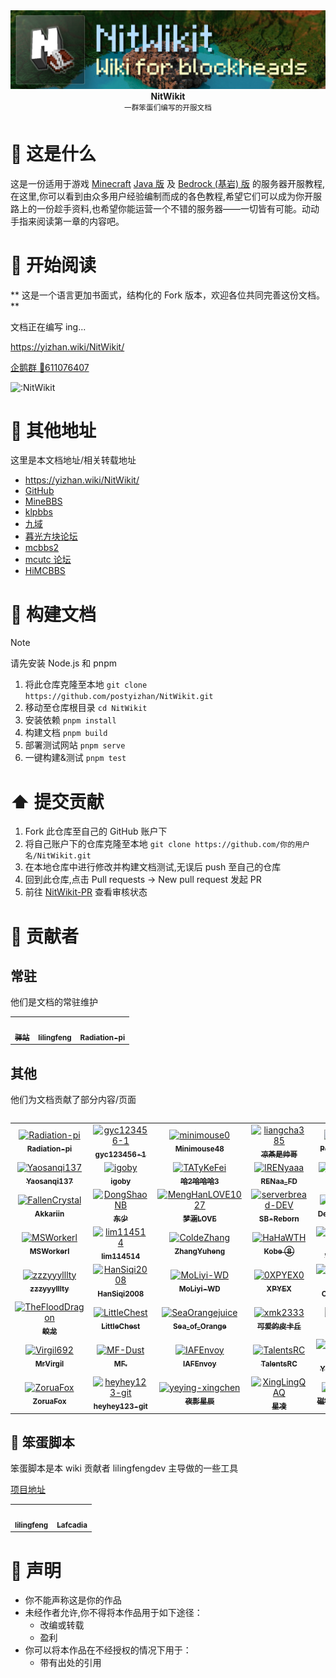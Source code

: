 <div align="center">
  <div>
    <img src="/static/img/nitwikit-banner.png" alt="Yizhan" />
  </div>
  <b>
    NitWikit
  </b>
  <div>
    <sup>一群笨蛋们编写的开服文档</sup>
  </div>
</div>

# 🤔 这是什么

这是一份适用于游戏 [Minecraft](https://www.minecraft.net/zh-hans) [Java 版](https://zh.minecraft.wiki/w/Java%E7%89%88) 及 [Bedrock (基岩) 版](https://zh.minecraft.wiki/w/%E5%9F%BA%E5%B2%A9%E7%89%88) 的服务器开服教程,在这里,你可以看到由众多用户经验编制而成的各色教程,希望它们可以成为你开服路上的一份趁手资料,也希望你能运营一个不错的服务器——一切皆有可能。动动手指来阅读第一章的内容吧。

# 📖 开始阅读

** 这是一个语言更加书面式，结构化的 Fork 版本，欢迎各位共同完善这份文档。 **

文档正在编写 ing...

https://yizhan.wiki/NitWikit/

[企鹅群 🐧611076407](https://qm.qq.com/q/lEnfzgzxjq)

![:NitWikit](https://count.kjchmc.cn/get/@:NitWikit)

# 🔖 其他地址

这里是本文档地址/相关转载地址

- https://yizhan.wiki/NitWikit/
- [GitHub](https://github.com/postyizhan/NitWikit)
- [MineBBS](https://www.minebbs.com/threads/nitwikit-geyser.26356/)
- [klpbbs](https://klpbbs.com/forum.php?mod=viewthread&tid=136184&page=1&extra=#pid10518779)
- [九域](https://bbs.mc9y.net/threads/1624/)
- [暮光方块论坛](https://bbs.tsfk.top/threads/399/)
- [mcbbs2](https://mcbbs2.net/thread-103-1-1.html)
- [mcutc 论坛](https://bbs.mcutc.cn/threads/560/)
- [HiMCBBS](https://www.himcbbs.com/threads/nitwikit-geyser.420/)

# 🔨 构建文档

> [!NOTE]
> 请先安装 Node.js 和 pnpm

1. 将此仓库克隆至本地
   `git clone https://github.com/postyizhan/NitWikit.git`
2. 移动至仓库根目录
   `cd NitWikit`
3. 安装依赖
   `pnpm install`
4. 构建文档
   `pnpm build`
5. 部署测试网站
   `pnpm serve`
6. 一键构建&测试
   `pnpm test`

# ⬆️ 提交贡献

1. Fork 此仓库至自己的 GitHub 账户下
2. 将自己账户下的仓库克隆至本地
   `git clone https://github.com/你的用户名/NitWikit.git`
3. 在本地仓库中进行修改并构建文档测试,无误后 push 至自己的仓库
4. 回到此仓库,点击 Pull requests -> New pull request 发起 PR
5. 前往 [NitWikit-PR](https://github.com/users/postyizhan/projects/2) 查看审核状态

# 🤝 贡献者

## 常驻

他们是文档的常驻维护

<table>
  <tr>
    <!-- Yi zhan -->
    <td align="center">
      <a href="https://github.com/postyizhan"
        ><img
          src="https://avatars.githubusercontent.com/u/97342038"
          width="50;"
          alt=""
        /><br /><sub><b>驿站</b></sub></a
      >
      </a>
    </td>
  <!-- lilingfeng -->
    <td align="center">
      <a href="https://github.com/lilingfengdev"
        ><img
          src="https://avatars.githubusercontent.com/u/145678359"
          width="50;"
          alt=""
        /><br /><sub><b>lilingfeng</b></sub></a>
      </a>
    </td>
  <!-- Radiation-pi -->
    <td align="center">
      <a href="https://github.com/Radiation-pi"
        ><img
          src="https://avatars.githubusercontent.com/u/96102795"
          width="50;"
          alt=""
        /><br /><sub><b>Radiation-pi</b></sub></a
      >
      </a>
    </td>
  </tr>
<table>

## 其他

他们为文档贡献了部分内容/页面

<!-- readme: contributors,Radiation-pi/-,lilingfengdev/-,postyizhan/-,ImgBotApp/- -start -->
<table>
	<tbody>
		<tr>
            <td align="center">
                <a href="https://github.com/Radiation-pi">
                    <img src="https://avatars.githubusercontent.com/u/96102795?v=4" width="50;" alt="Radiation-pi"/>
                    <br />
                    <sub><b>Radiation-pi</b></sub>
                </a>
            </td>
            <td align="center">
                <a href="https://github.com/gyc123456-1">
                    <img src="https://avatars.githubusercontent.com/u/69791212?v=4" width="50;" alt="gyc123456-1"/>
                    <br />
                    <sub><b>gyc123456-1</b></sub>
                </a>
            </td>
            <td align="center">
                <a href="https://github.com/minimouse0">
                    <img src="https://avatars.githubusercontent.com/u/116894415?v=4" width="50;" alt="minimouse0"/>
                    <br />
                    <sub><b>Minimouse48</b></sub>
                </a>
            </td>
            <td align="center">
                <a href="https://github.com/liangcha385">
                    <img src="https://avatars.githubusercontent.com/u/108937242?v=4" width="50;" alt="liangcha385"/>
                    <br />
                    <sub><b>凉茶是帅哥</b></sub>
                </a>
            </td>
            <td align="center">
                <a href="https://github.com/Lafcadia">
                    <img src="https://avatars.githubusercontent.com/u/147896059?v=4" width="50;" alt="Lafcadia"/>
                    <br />
                    <sub><b>Percival Zheng</b></sub>
                </a>
            </td>
		</tr>
		<tr>
            <td align="center">
                <a href="https://github.com/Yaosanqi137">
                    <img src="https://avatars.githubusercontent.com/u/99163721?v=4" width="50;" alt="Yaosanqi137"/>
                    <br />
                    <sub><b>Yaosanqi137</b></sub>
                </a>
            </td>
            <td align="center">
                <a href="https://github.com/igoby">
                    <img src="https://avatars.githubusercontent.com/u/49807567?v=4" width="50;" alt="igoby"/>
                    <br />
                    <sub><b>igoby</b></sub>
                </a>
            </td>
            <td align="center">
                <a href="https://github.com/TATyKeFei">
                    <img src="https://avatars.githubusercontent.com/u/125815900?v=4" width="50;" alt="TATyKeFei"/>
                    <br />
                    <sub><b>哈2哈哈哈3</b></sub>
                </a>
            </td>
            <td align="center">
                <a href="https://github.com/lRENyaaa">
                    <img src="https://avatars.githubusercontent.com/u/92320175?v=4" width="50;" alt="lRENyaaa"/>
                    <br />
                    <sub><b>RENaa_FD</b></sub>
                </a>
            </td>
            <td align="center">
                <a href="https://github.com/ImgBotApp">
                    <img src="https://avatars.githubusercontent.com/u/31427850?v=4" width="50;" alt="ImgBotApp"/>
                    <br />
                    <sub><b>Imgbot</b></sub>
                </a>
            </td>
		</tr>
		<tr>
            <td align="center">
                <a href="https://github.com/FallenCrystal">
                    <img src="https://avatars.githubusercontent.com/u/71176602?v=4" width="50;" alt="FallenCrystal"/>
                    <br />
                    <sub><b>Akkariin</b></sub>
                </a>
            </td>
            <td align="center">
                <a href="https://github.com/DongShaoNB">
                    <img src="https://avatars.githubusercontent.com/u/54093566?v=4" width="50;" alt="DongShaoNB"/>
                    <br />
                    <sub><b>东少</b></sub>
                </a>
            </td>
            <td align="center">
                <a href="https://github.com/MengHanLOVE1027">
                    <img src="https://avatars.githubusercontent.com/u/99132833?v=4" width="50;" alt="MengHanLOVE1027"/>
                    <br />
                    <sub><b>梦涵LOVE</b></sub>
                </a>
            </td>
            <td align="center">
                <a href="https://github.com/serverbread-DEV">
                    <img src="https://avatars.githubusercontent.com/u/176056410?v=4" width="50;" alt="serverbread-DEV"/>
                    <br />
                    <sub><b>SB-Reborn</b></sub>
                </a>
            </td>
            <td align="center">
                <a href="https://github.com/CkaDebug">
                    <img src="https://avatars.githubusercontent.com/u/141492699?v=4" width="50;" alt="CkaDebug"/>
                    <br />
                    <sub><b>Debug-Cracked</b></sub>
                </a>
            </td>
		</tr>
		<tr>
            <td align="center">
                <a href="https://github.com/MSWorkerl">
                    <img src="https://avatars.githubusercontent.com/u/107293677?v=4" width="50;" alt="MSWorkerl"/>
                    <br />
                    <sub><b>MSWorkerl</b></sub>
                </a>
            </td>
            <td align="center">
                <a href="https://github.com/lim114514">
                    <img src="https://avatars.githubusercontent.com/u/113185430?v=4" width="50;" alt="lim114514"/>
                    <br />
                    <sub><b>lim114514</b></sub>
                </a>
            </td>
            <td align="center">
                <a href="https://github.com/ColdeZhang">
                    <img src="https://avatars.githubusercontent.com/u/29792376?v=4" width="50;" alt="ColdeZhang"/>
                    <br />
                    <sub><b>ZhangYuheng</b></sub>
                </a>
            </td>
            <td align="center">
                <a href="https://github.com/HaHaWTH">
                    <img src="https://avatars.githubusercontent.com/u/102713261?v=4" width="50;" alt="HaHaWTH"/>
                    <br />
                    <sub><b>Kobe ⑧</b></sub>
                </a>
            </td>
            <td align="center">
                <a href="https://github.com/MySoulcutting">
                    <img src="https://avatars.githubusercontent.com/u/72398605?v=4" width="50;" alt="MySoulcutting"/>
                    <br />
                    <sub><b>White_Souls</b></sub>
                </a>
            </td>
		</tr>
		<tr>
            <td align="center">
                <a href="https://github.com/zzzyyylllty">
                    <img src="https://avatars.githubusercontent.com/u/167876309?v=4" width="50;" alt="zzzyyylllty"/>
                    <br />
                    <sub><b>zzzyyylllty</b></sub>
                </a>
            </td>
            <td align="center">
                <a href="https://github.com/HanSiqi2008">
                    <img src="https://avatars.githubusercontent.com/u/136245260?v=4" width="50;" alt="HanSiqi2008"/>
                    <br />
                    <sub><b>HanSiqi2008</b></sub>
                </a>
            </td>
            <td align="center">
                <a href="https://github.com/MoLiyi-WD">
                    <img src="https://avatars.githubusercontent.com/u/166040564?v=4" width="50;" alt="MoLiyi-WD"/>
                    <br />
                    <sub><b>MoLiyi-WD</b></sub>
                </a>
            </td>
            <td align="center">
                <a href="https://github.com/0XPYEX0">
                    <img src="https://avatars.githubusercontent.com/u/50171612?v=4" width="50;" alt="0XPYEX0"/>
                    <br />
                    <sub><b>XPYEX</b></sub>
                </a>
            </td>
            <td align="center">
                <a href="https://github.com/Coquettishpig">
                    <img src="https://avatars.githubusercontent.com/u/107100449?v=4" width="50;" alt="Coquettishpig"/>
                    <br />
                    <sub><b>Coquettishpig</b></sub>
                </a>
            </td>
		</tr>
		<tr>
            <td align="center">
                <a href="https://github.com/TheFloodDragon">
                    <img src="https://avatars.githubusercontent.com/u/75253383?v=4" width="50;" alt="TheFloodDragon"/>
                    <br />
                    <sub><b>蛟龙</b></sub>
                </a>
            </td>
            <td align="center">
                <a href="https://github.com/LittleChest">
                    <img src="https://avatars.githubusercontent.com/u/81231195?v=4" width="50;" alt="LittleChest"/>
                    <br />
                    <sub><b>LittleChest</b></sub>
                </a>
            </td>
            <td align="center">
                <a href="https://github.com/SeaOrangejuice">
                    <img src="https://avatars.githubusercontent.com/u/116551329?v=4" width="50;" alt="SeaOrangejuice"/>
                    <br />
                    <sub><b>Sea_of_Orange</b></sub>
                </a>
            </td>
            <td align="center">
                <a href="https://github.com/xmk2333">
                    <img src="https://avatars.githubusercontent.com/u/61087334?v=4" width="50;" alt="xmk2333"/>
                    <br />
                    <sub><b>可爱的皮卡丘</b></sub>
                </a>
            </td>
            <td align="center">
                <a href="https://github.com/alazeprt">
                    <img src="https://avatars.githubusercontent.com/u/92018941?v=4" width="50;" alt="alazeprt"/>
                    <br />
                    <sub><b>alazeprt</b></sub>
                </a>
            </td>
		</tr>
		<tr>
            <td align="center">
                <a href="https://github.com/Virgil692">
                    <img src="https://avatars.githubusercontent.com/u/83110631?v=4" width="50;" alt="Virgil692"/>
                    <br />
                    <sub><b>MrVirgil</b></sub>
                </a>
            </td>
            <td align="center">
                <a href="https://github.com/MF-Dust">
                    <img src="https://avatars.githubusercontent.com/u/128943330?v=4" width="50;" alt="MF-Dust"/>
                    <br />
                    <sub><b>MF.</b></sub>
                </a>
            </td>
            <td align="center">
                <a href="https://github.com/IAFEnvoy">
                    <img src="https://avatars.githubusercontent.com/u/83523430?v=4" width="50;" alt="IAFEnvoy"/>
                    <br />
                    <sub><b>IAFEnvoy</b></sub>
                </a>
            </td>
            <td align="center">
                <a href="https://github.com/TalentsRC">
                    <img src="https://avatars.githubusercontent.com/u/85682725?v=4" width="50;" alt="TalentsRC"/>
                    <br />
                    <sub><b>TalentsRC</b></sub>
                </a>
            </td>
            <td align="center">
                <a href="https://github.com/YuanYuanOwO">
                    <img src="https://avatars.githubusercontent.com/u/81153017?v=4" width="50;" alt="YuanYuanOwO"/>
                    <br />
                    <sub><b>YuanYuanOwO</b></sub>
                </a>
            </td>
		</tr>
		<tr>
            <td align="center">
                <a href="https://github.com/ZoruaFox">
                    <img src="https://avatars.githubusercontent.com/u/96456728?v=4" width="50;" alt="ZoruaFox"/>
                    <br />
                    <sub><b>ZoruaFox</b></sub>
                </a>
            </td>
            <td align="center">
                <a href="https://github.com/heyhey123-git">
                    <img src="https://avatars.githubusercontent.com/u/156066831?v=4" width="50;" alt="heyhey123-git"/>
                    <br />
                    <sub><b>heyhey123-git</b></sub>
                </a>
            </td>
            <td align="center">
                <a href="https://github.com/yeying-xingchen">
                    <img src="https://avatars.githubusercontent.com/u/149694986?v=4" width="50;" alt="yeying-xingchen"/>
                    <br />
                    <sub><b>夜影星辰</b></sub>
                </a>
            </td>
            <td align="center">
                <a href="https://github.com/XingLingQAQ">
                    <img src="https://avatars.githubusercontent.com/u/92240364?v=4" width="50;" alt="XingLingQAQ"/>
                    <br />
                    <sub><b> 星凌 </b></sub>
                </a>
            </td>
            <td align="center">
                <a href="https://github.com/MSCMDD">
                    <img src="https://avatars.githubusercontent.com/u/128666602?v=4" width="50;" alt="MSCMDD"/>
                    <br />
                    <sub><b>磁铁开发部(MDD)</b></sub>
                </a>
            </td>
		</tr>
	<tbody>
</table>
<!-- readme: contributors,Radiation-pi/-,lilingfengdev/-,postyizhan/-,ImgBotApp/- -end -->

## 📜 笨蛋脚本

笨蛋脚本是本 wiki 贡献者 lilingfengdev 主导做的一些工具

[项目地址](https://github.com/lilingfengdev/NitWiki-Script)

<table>
  <tr>
  <!-- lilingfeng -->
    <td align="center">
      <a href="https://github.com/lilingfengdev"
        ><img
          src="https://avatars.githubusercontent.com/u/145678359"
          width="50;"
          alt=""
        /><br /><sub><b>lilingfeng</b></sub>
      </a>
    </td>
  <!-- Lafcadia -->
    <td align="center">
      <a href="https://github.com/Lafcadia"
        ><img
          src="https://avatars.githubusercontent.com/u/147896059"
          width="50;"
          alt=""
        /><br /><sub><b>Lafcadia</b></sub>
    </td>
  </tr>
</table>

# 📢 声明

- 你不能声称这是你的作品
- 未经作者允许,你不得将本作品用于如下途径：
  - 改编或转载
  - 盈利
- 你可以将本作品在不经授权的情况下用于：
  - 带有出处的引用
